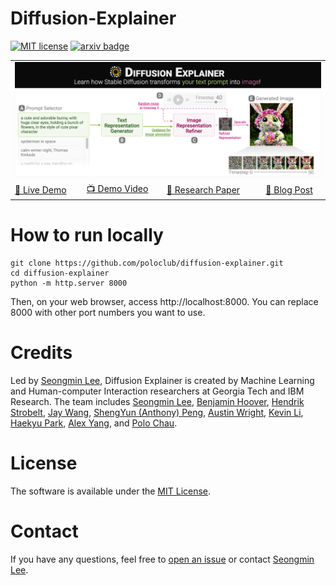 # Diffusion-Explainer
[![MIT license](http://img.shields.io/badge/license-MIT-brightgreen.svg)](http://opensource.org/licenses/MIT)
[![arxiv badge](https://img.shields.io/badge/arXiv-2305.03509-red)](https://arxiv.org/abs/2305.03509)
<!-- ![crown_jewel]() -->

<table>
<tr>
    <td colspan="4"><img src="./assets/preview/de_crownjewel.png" style="width: 100%"></td>
</tr>
<tr>
    <td><a href="http://poloclub.github.io/diffusion-explainer">🚀 Live Demo</a></td>
    <td><a href="https://youtu.be/Zg4gxdIWDds">📺 Demo Video</a></td>
    <td><a href="https://arxiv.org/abs/2305.03509">📜 Research Paper</a></td>
    <td><a href="https://medium.com/@seongminleee/77b53f4f1c4">📄 Blog Post</a></td>
</tr>
</table>

# How to run locally
```
git clone https://github.com/poloclub/diffusion-explainer.git
cd diffusion-explainer
python -m http.server 8000
```

Then, on your web browser, access http://localhost:8000.
You can replace 8000 with other port numbers you want to use.

# Credits
Led by [Seongmin Lee](http://www.seongmin.xyz),
Diffusion Explainer is created by Machine Learning and Human-computer Interaction researchers at Georgia Tech and IBM Research.
The team includes
[Seongmin Lee](http://www.seongmin.xyz),
[Benjamin Hoover](https://bhoov.com),
[Hendrik Strobelt](http://hendrik.strobelt.com),
[Jay Wang](https://zijie.wang),
[ShengYun (Anthony) Peng](https://shengyun-peng.github.io),
[Austin Wright](https://www.austinpwright.com),
[Kevin Li](https://www.linkedin.com/in/kevinyli/),
[Haekyu Park](https://haekyu.github.io/),
[Alex Yang](https://alexanderyang.me/),
and [Polo Chau](http://www.cc.gatech.edu/~dchau/).

# License
The software is available under the [MIT License](https://github.com/poloclub/diffusion-explainer/blob/main/LICENSE).

# Contact
If you have any questions, feel free to [open an issue](https://github.com/poloclub/diffusion-explainer/issues/new/choose) or contact [Seongmin Lee](http://www.seongmin.xyz/).

<!-- # Citation
To learn more about Diffusion Explainer, please read our [paper](https:) and [demo video](https). Thanks!

```latex
``` -->
